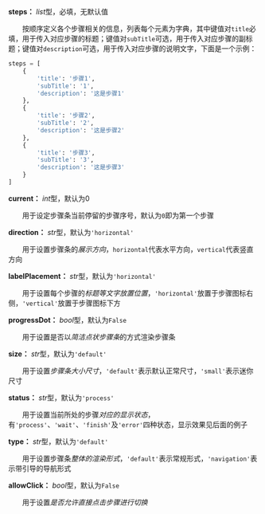 **steps：** *list*型，必填，无默认值

　　按顺序定义各个步骤相关的信息，列表每个元素为字典，其中键值对`title`必填，用于传入对应步骤的标题；键值对`subTitle`可选，用于传入对应步骤的副标题；键值对`description`可选，用于传入对应步骤的说明文字，下面是一个示例：

```python
steps = [
    {
        'title': '步骤1',
        'subTitle': '1',
        'description': '这是步骤1'
    },
    {
        'title': '步骤2',
        'subTitle': '2',
        'description': '这是步骤2'
    },
    {
        'title': '步骤3',
        'subTitle': '3',
        'description': '这是步骤3'
    }
]
```

**current：** *int*型，默认为0

　　用于设定步骤条当前停留的步骤序号，默认为`0`即为第一个步骤

**direction：** *str*型，默认为`'horizontal'`

　　用于设置步骤条的*展示方向*，`horizontal`代表水平方向，`vertical`代表竖直方向

**labelPlacement：** *str*型，默认为`'horizontal'`

　　用于设置每个步骤的*标题等文字放置位置*，`'horizontal'`放置于步骤图标右侧，`'vertical'`放置于步骤图标下方

**progressDot：** *bool*型，默认为`False`

　　用于设置是否以*简洁点状步骤条*的方式渲染步骤条

**size：** *str*型，默认为`'default'`

　　用于设置*步骤条大小尺寸*，`'default'`表示默认正常尺寸，`'small'`表示迷你尺寸

**status：** *str*型，默认为`'process'`

　　用于设置当前所处的步骤*对应的显示状态*，有`'process'`、`'wait'`、`'finish'`及`'error'`四种状态，显示效果见后面的例子

**type：** *str*型，默认为`'default'`

　　用于设置步骤条*整体的渲染形式*，`'default'`表示常规形式，`'navigation'`表示带引导的导航形式

**allowClick：** *bool*型，默认为`False`

　　用于设置*是否允许直接点击步骤进行切换*